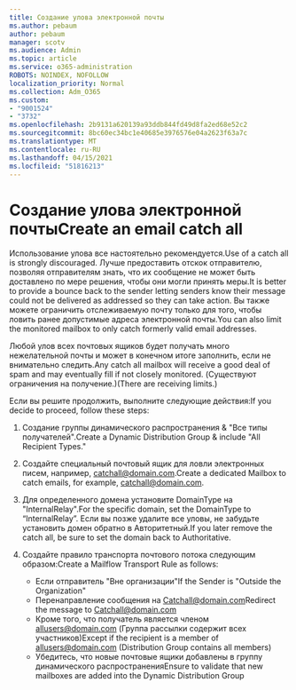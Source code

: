 ```yaml
---
title: Создание улова электронной почты
ms.author: pebaum
author: pebaum
manager: scotv
ms.audience: Admin
ms.topic: article
ms.service: o365-administration
ROBOTS: NOINDEX, NOFOLLOW
localization_priority: Normal
ms.collection: Adm_O365
ms.custom:
- "9001524"
- "3732"
ms.openlocfilehash: 2b9131a620139a93ddb844fd49d8fa2ed68e52c2
ms.sourcegitcommit: 8bc60ec34bc1e40685e3976576e04a2623f63a7c
ms.translationtype: MT
ms.contentlocale: ru-RU
ms.lasthandoff: 04/15/2021
ms.locfileid: "51816213"
---
```

# <a name="create-an-email-catch-all"></a><span data-ttu-id="23468-102">Создание улова электронной почты</span><span class="sxs-lookup"><span data-stu-id="23468-102">Create an email catch all</span></span>

<span data-ttu-id="23468-103">Использование улова все настоятельно рекомендуется.</span><span class="sxs-lookup"><span data-stu-id="23468-103">Use of a catch all is strongly discouraged.</span></span> <span data-ttu-id="23468-104">Лучше предоставить отскок отправителю, позволяя отправителям знать, что их сообщение не может быть доставлено по мере решения, чтобы они могли принять меры.</span><span class="sxs-lookup"><span data-stu-id="23468-104">It is better to provide a bounce back to the sender letting senders know their message could not be delivered as addressed so they can take action.</span></span> <span data-ttu-id="23468-105">Вы также можете ограничить отслеживаемую почту только для того, чтобы ловить ранее допустимые адреса электронной почты.</span><span class="sxs-lookup"><span data-stu-id="23468-105">You can also limit the monitored mailbox to only catch formerly valid email addresses.</span></span> 

<span data-ttu-id="23468-106">Любой улов всех почтовых ящиков будет получать много нежелательной почты и может в конечном итоге заполнить, если не внимательно следить.</span><span class="sxs-lookup"><span data-stu-id="23468-106">Any catch all mailbox will receive a good deal of spam and may eventually fill if not closely monitored.</span></span> <span data-ttu-id="23468-107">(Существуют ограничения на получение.)</span><span class="sxs-lookup"><span data-stu-id="23468-107">(There are receiving limits.)</span></span> 

<span data-ttu-id="23468-108">Если вы решите продолжить, выполните следующие действия:</span><span class="sxs-lookup"><span data-stu-id="23468-108">If you decide to proceed, follow these steps:</span></span>

1. <span data-ttu-id="23468-109">Создание группы динамического распространения & "Все типы получателей".</span><span class="sxs-lookup"><span data-stu-id="23468-109">Create a Dynamic Distribution Group & include "All Recipient Types."</span></span>

2. <span data-ttu-id="23468-110">Создайте специальный почтовый ящик для ловли электронных писем, например, catchall@domain.com.</span><span class="sxs-lookup"><span data-stu-id="23468-110">Create a dedicated Mailbox to catch emails, for example, catchall@domain.com.</span></span>

3. <span data-ttu-id="23468-111">Для определенного домена установите DomainType на "InternalRelay".</span><span class="sxs-lookup"><span data-stu-id="23468-111">For the specific domain, set the DomainType to “InternalRelay”.</span></span> <span data-ttu-id="23468-112">Если вы позже удалите все уловы, не забудьте установить домен обратно в Авторитетный.</span><span class="sxs-lookup"><span data-stu-id="23468-112">If you later remove the catch all, be sure to set the domain back to Authoritative.</span></span>

4. <span data-ttu-id="23468-113">Создайте правило транспорта почтового потока следующим образом:</span><span class="sxs-lookup"><span data-stu-id="23468-113">Create a Mailflow Transport Rule as follows:</span></span>

    - <span data-ttu-id="23468-114">Если отправитель "Вне организации"</span><span class="sxs-lookup"><span data-stu-id="23468-114">If the Sender is "Outside the Organization"</span></span>
    - <span data-ttu-id="23468-115">Перенаправление сообщения на Catchall@domain.com</span><span class="sxs-lookup"><span data-stu-id="23468-115">Redirect the message to Catchall@domain.com</span></span>
    - <span data-ttu-id="23468-116">Кроме того, что получатель является членом allusers@domain.com (Группа рассылки содержит всех участников)</span><span class="sxs-lookup"><span data-stu-id="23468-116">Except if the recipient is a member of allusers@domain.com (Distribution Group contains all members)</span></span>
    - <span data-ttu-id="23468-117">Убедитесь, что новые почтовые ящики добавлены в группу динамического распространения</span><span class="sxs-lookup"><span data-stu-id="23468-117">Ensure to validate that new mailboxes are added into the Dynamic Distribution Group</span></span>
